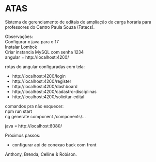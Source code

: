 # ATAS

Sistema de gerenciamento de editais de ampliação de carga horária para professores do Centro Paula Souza (Fatecs).

Observações:
<br>
Configurar o java para o 17 <br>
Instalar Lombok <br>
Criar instancia MySQL com senha 1234 <br>
angular = http://localhost:4200/ <br>

rotas do angular configuradas com tela: <br>
- http://localhost:4200/login
- http://localhost:4200/register
- http://localhost:4200/dashboard
- http://localhost:4200/cadastro-disciplinas
- http://localhost:4200/solicitar-edital

comandos pra não esquecer: <br>
npm run start <br>
ng generate component /components/... <br>

java = http://localhost:8080/ <br>

Próximos passos:
- configurar api de conexao back com front

Anthony, Brenda, Celline & Robison.
